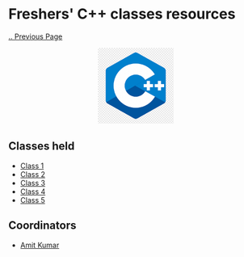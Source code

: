 # Freshers' C++ classes resources

[.. Previous Page](..)

<div align="center"><img src="c++.png" height="150"/></div>

## Classes held

- [Class 1](Class_01)
- [Class 2](Class_02)
- [Class 3](Class_03)
- [Class 4](Class_04)
- [Class 5](Class_05)

## Coordinators
-   [Amit Kumar](https://github.com/hackeramitkumar)

<!-- {% include disqus.html %} -->
